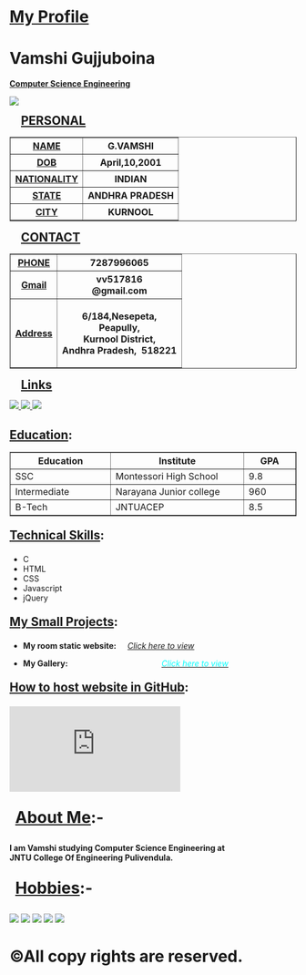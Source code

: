 
<html>
 <head> 
  <link rel="stylesheet" type="text/css" href="style.css">
 
</head> 
 <body> 
  <div id="head"> 
   <h1 style="text-decoration: underline;">My Profile</h1> 
   <h1>Vamshi Gujjuboina</h1> 
   <div id="c"> 
    <p><b><u>Computer Science Engineering</u></b></p> 
   </div> 
  </div> 
  <div id="img"> 
   <img id="mypic" src="temp.jpg"> 
   <p><b style="margin-left:20px;font-size:150%;"><u>PERSONAL</u></b></p> 
   <table border="1" cellpadding="10px"> 
    <tbody> 
     <tr> 
      <th><u>NAME</u></th> 
      <th>G.VAMSHI</th> 
     </tr> 
     <tr> 
      <th><u>DOB</u></th> 
      <th>April,10,2001</th> 
     </tr> 
     <tr> 
      <th><u>NATIONALITY</u></th> 
      <th>INDIAN</th> 
     </tr> 
     <tr> 
      <th><u>STATE</u></th> 
      <th>ANDHRA PRADESH</th> 
     </tr> 
     <tr> 
      <th><u>CITY</u></th> 
      <th>KURNOOL</th> 
     </tr> 
    </tbody> 
   </table> 
   <p><b style="margin-left:20px;font-size:150%;"><u>CONTACT</u></b></p> 
   <table border="1" cellpadding="20px"> 
    <tbody> 
     <tr> 
      <th><u>PHONE</u></th> 
      <th>7287996065</th> 
     </tr> 
     <tr> 
      <th><u>Gmail</u></th> 
      <th>vv517816<br>@gmail.com</th> 
     </tr> 
     <tr> 
      <th><u>Address</u></th> 
      <th><p>6/184,Nesepeta,<br>Peapully,<br>Kurnool District,<br>Andhra Pradesh,&nbsp;&nbsp;518221</p></th> 
     </tr> 
    </tbody> 
   </table> 
   <p><b style="margin-left:20px;font-size:150%;"><u>Links</u></b></p> 
   <a href="https://www.facebook.com/vamshi.gujjuboina"><img id="ficon" src="facebook.png"> </a> 
   <a href="https://github.com/vickyg7113"><img id="ficon" src="github.png"> </a> 
   <a href="https://gmail.com"><img id="ficon" src="gmail.png"> </a> 
  </div> 
 <div id="tablea"> 
   <h2><u>Education</u>:</h2> 
 <table class="etable" border="1" cellpadding="20px"> 
    <tbody> 
     <tr> 
      <th style="width:200px;">Education</th> 
      <th style="width:300px;">Institute</th> 
      <th style="width:100px;">GPA</th> 
     </tr> 
     <tr> 
      <td>SSC</td> 
      <td>Montessori High School</td> 
      <td>9.8</td> 
     </tr> 
     <tr> 
      <td>Intermediate</td> 
      <td>Narayana Junior college</td> 
      <td>960</td> 
     </tr> 
     <tr> 
      <td>B-Tech</td> 
      <td>JNTUACEP</td> 
      <td>8.5</td> 
     </tr> 
    </tbody> 
   </table> 
  <p style="font-size:150%"><b><u>Technical Skills</u>:</b></p>
 <ul> 
    <li>C</li> 
    <li>HTML</li> 
    <li>CSS</li> 
    <li>Javascript</li> 
    <li>jQuery</li> 
   </ul>
  <p style="font-size:150%"><b><u>My Small Projects</u>:</b></p>
<ul> 
    <li> <p id="text"><b>My room static website:</b> &nbsp;&nbsp;&nbsp; <a id="anc" href="https://vickyg7113.github.io/Comrades/"><i>Click here to view</i></a> </p> </li> 
 <li> <p id="text"><b>My Gallery:</b> &nbsp;&nbsp;&nbsp; <a id="anc" href="https://vickyg7113.github.io/Comrades/vimg.html"><i style="padding-left:145px;color:cyan;">Click here to view</i></a></p> </li> 
</ul> 
<p style="font-size:150%"><b><u>How to host website in GitHub</u>:</b></p>
<iframe width="300px" height="150px" src="https://www.youtube.com/embed/BA_c3bGQXlQ" frameborder="0" allow="accelerometer; autoplay; encrypted-media; gyroscope;" allowfullscreen></iframe> 
</div>
 <p style="font-size:200%;margin-left:10px;"><b><u>About Me</u>:-</b></p>
 <p id="about"><b>I am Vamshi studying Computer Science Engineering at <br> JNTU College Of Engineering Pulivendula.<br></b></p>
<div>
 <p style="font-size:200%;margin-left:10px;"><b><u>Hobbies</u>:-</b></p>
<img id="hobby" src="football.png">
<img id="hobby" src="music.jpeg">
 <img id="hobby" src="movies.jpeg">
 <img id="hobby" src="drawing.jpeg">
<img id="hobby" src="book.jpeg">
</div>
<div id="footer"> 
   <h1>©All copy rights are reserved.</h1> 
  </div> 
<script src="javascript.js">
 </script>
</body>
  </html>
     
     
    




